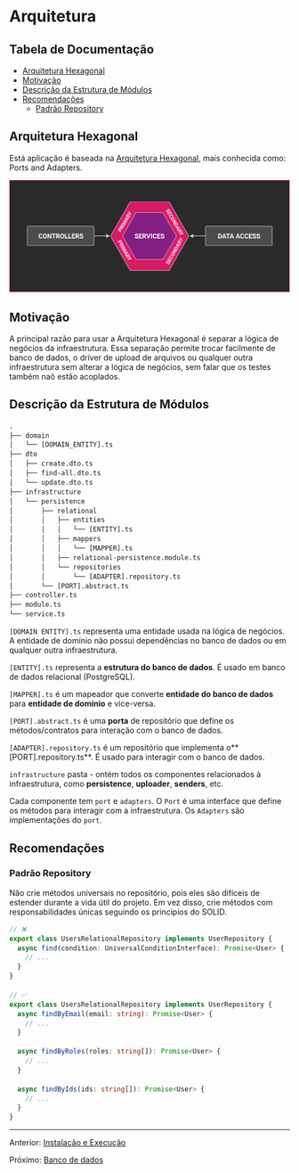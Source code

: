 # Arquitetura

## Tabela de Documentação<!-- omit in toc -->

- [Arquitetura Hexagonal](#arquitetura-hexagonal)
- [Motivação](#motivação)
- [Descrição da Estrutura de Módulos](#descrição-da-estrutura-de-módulos)
- [Recomendações](#recomendações)
  - [Padrão Repository](#padrão-repository)

## Arquitetura Hexagonal

Está aplicação é baseada na [Arquitetura Hexagonal](https://en.wikipedia.org/wiki/Hexagonal_architecture_(software)), mais conhecida como: Ports and Adapters.

![Diagrama](images/hexagonal-architecture.png)

## Motivação

A principal razão para usar a Arquitetura Hexagonal é separar a lógica de negócios da infraestrutura. Essa separação permite trocar facilmente de banco de dados, o driver de upload de arquivos ou qualquer outra infraestrutura sem alterar a lógica de negócios, sem falar que os testes também naõ estão acoplados.

## Descrição da Estrutura de Módulos

```txt
.
├── domain
│   └── [DOMAIN_ENTITY].ts
├── dto
│   ├── create.dto.ts
│   ├── find-all.dto.ts
│   └── update.dto.ts
├── infrastructure
│   └── persistence 
│       ├── relational
│       │   ├── entities
│       │   │   └── [ENTITY].ts
│       │   ├── mappers
│       │   │   └── [MAPPER].ts
│       │   ├── relational-persistence.module.ts
│       │   └── repositories
│       │       └── [ADAPTER].repository.ts
│       └── [PORT].abstract.ts
├── controller.ts
├── module.ts
└── service.ts
```

`[DOMAIN ENTITY].ts` representa uma entidade usada na lógica de negócios. A entidade de domínio não possui dependências no banco de dados ou em qualquer outra infraestrutura.

`[ENTITY].ts` representa a **estrutura do banco de dados**. É usado em banco de dados relacional (PostgreSQL).

`[MAPPER].ts` é um mapeador que converte **entidade do banco de dados** para **entidade de domínio** e vice-versa.

`[PORT].abstract.ts` é uma **porta** de repositório que define os métodos/contratos para interação com o banco de dados.

`[ADAPTER].repository.ts` é um repositório que implementa o**[PORT].repository.ts**. É usado para interagir com o banco de dados.

`infrastructure` pasta - ontém todos os componentes relacionados à infraestrutura, como **persistence**, **uploader**, **senders**, etc.

Cada componente tem `port` e `adapters`. O `Port` é uma interface que define os métodos para interagir com a infraestrutura. Os `Adapters` são implementações do `port`.

## Recomendações

### Padrão Repository

Não crie métodos universais no repositório, pois eles são difíceis de estender durante a vida útil do projeto. Em vez disso, crie métodos com  responsabilidades únicas seguindo os principios do SOLID.

```typescript
// ❌
export class UsersRelationalRepository implements UserRepository {
  async find(condition: UniversalConditionInterface): Promise<User> {
    // ...
  }
}

// ✅
export class UsersRelationalRepository implements UserRepository {
  async findByEmail(email: string): Promise<User> {
    // ...
  }
  
  async findByRoles(roles: string[]): Promise<User> {
    // ...
  }
  
  async findByIds(ids: string[]): Promise<User> {
    // ...
  }
}
```

---

Anterior: [Instalação e Execução](installing-and-running.md)

Próximo: [Banco de dados](database.md)
